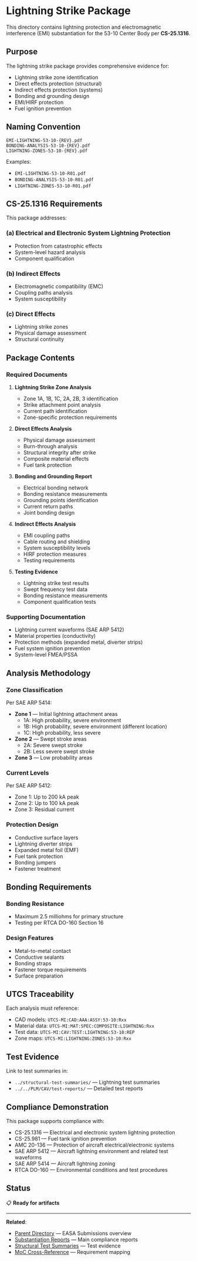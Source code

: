# Lightning Strike Package

This directory contains lightning protection and electromagnetic interference (EMI) substantiation for the 53-10 Center Body per **CS-25.1316**.

## Purpose

The lightning strike package provides comprehensive evidence for:
- Lightning strike zone identification
- Direct effects protection (structural)
- Indirect effects protection (systems)
- Bonding and grounding design
- EMI/HIRF protection
- Fuel ignition prevention

## Naming Convention

```
EMI-LIGHTNING-53-10-{REV}.pdf
BONDING-ANALYSIS-53-10-{REV}.pdf
LIGHTNING-ZONES-53-10-{REV}.pdf
```

Examples:
- `EMI-LIGHTNING-53-10-R01.pdf`
- `BONDING-ANALYSIS-53-10-R01.pdf`
- `LIGHTNING-ZONES-53-10-R01.pdf`

## CS-25.1316 Requirements

This package addresses:

### (a) Electrical and Electronic System Lightning Protection
- Protection from catastrophic effects
- System-level hazard analysis
- Component qualification

### (b) Indirect Effects
- Electromagnetic compatibility (EMC)
- Coupling paths analysis
- System susceptibility

### (c) Direct Effects
- Lightning strike zones
- Physical damage assessment
- Structural continuity

## Package Contents

### Required Documents

1. **Lightning Strike Zone Analysis**
   - Zone 1A, 1B, 1C, 2A, 2B, 3 identification
   - Strike attachment point analysis
   - Current path identification
   - Zone-specific protection requirements

2. **Direct Effects Analysis**
   - Physical damage assessment
   - Burn-through analysis
   - Structural integrity after strike
   - Composite material effects
   - Fuel tank protection

3. **Bonding and Grounding Report**
   - Electrical bonding network
   - Bonding resistance measurements
   - Grounding points identification
   - Current return paths
   - Joint bonding design

4. **Indirect Effects Analysis**
   - EMI coupling paths
   - Cable routing and shielding
   - System susceptibility levels
   - HIRF protection measures
   - Testing requirements

5. **Testing Evidence**
   - Lightning strike test results
   - Swept frequency test data
   - Bonding resistance measurements
   - Component qualification tests

### Supporting Documentation

- Lightning current waveforms (SAE ARP 5412)
- Material properties (conductivity)
- Protection methods (expanded metal, diverter strips)
- Fuel system ignition prevention
- System-level FMEA/PSSA

## Analysis Methodology

### Zone Classification
Per SAE ARP 5414:
- **Zone 1** — Initial lightning attachment areas
  - 1A: High probability, severe environment
  - 1B: High probability, severe environment (different location)
  - 1C: High probability, less severe
- **Zone 2** — Swept stroke areas
  - 2A: Severe swept stroke
  - 2B: Less severe swept stroke
- **Zone 3** — Low probability areas

### Current Levels
Per SAE ARP 5412:
- Zone 1: Up to 200 kA peak
- Zone 2: Up to 100 kA peak
- Zone 3: Residual current

### Protection Design
- Conductive surface layers
- Lightning diverter strips
- Expanded metal foil (EMF)
- Fuel tank protection
- Bonding jumpers
- Fastener treatment

## Bonding Requirements

### Bonding Resistance
- Maximum 2.5 milliohms for primary structure
- Testing per RTCA DO-160 Section 16

### Design Features
- Metal-to-metal contact
- Conductive sealants
- Bonding straps
- Fastener torque requirements
- Surface preparation

## UTCS Traceability

Each analysis must reference:
- CAD models: `UTCS-MI:CAD:AAA:ASSY:53-10:Rxx`
- Material data: `UTCS-MI:MAT:SPEC:COMPOSITE:LIGHTNING:Rxx`
- Test data: `UTCS-MI:CAV:TEST:LIGHTNING:53-10:REP`
- Zone maps: `UTCS-MI:LIGHTNING:ZONES:53-10:Rxx`

## Test Evidence

Link to test summaries in:
- `../structural-test-summaries/` — Lightning test summaries
- `../../PLM/CAV/test-reports/` — Detailed test reports

## Compliance Demonstration

This package supports compliance with:
- CS-25.1316 — Electrical and electronic system lightning protection
- CS-25.981 — Fuel tank ignition prevention
- AMC 20-136 — Protection of aircraft electrical/electronic systems
- SAE ARP 5412 — Aircraft lightning environment and related test waveforms
- SAE ARP 5414 — Aircraft lightning zoning
- RTCA DO-160 — Environmental conditions and test procedures

## Status

📋 **Ready for artifacts**

---

**Related**:
- [Parent Directory](../) — EASA Submissions overview
- [Substantiation Reports](../substantiation-reports/) — Main compliance reports
- [Structural Test Summaries](../structural-test-summaries/) — Test evidence
- [MoC Cross-Reference](../moc-cross-reference/) — Requirement mapping
